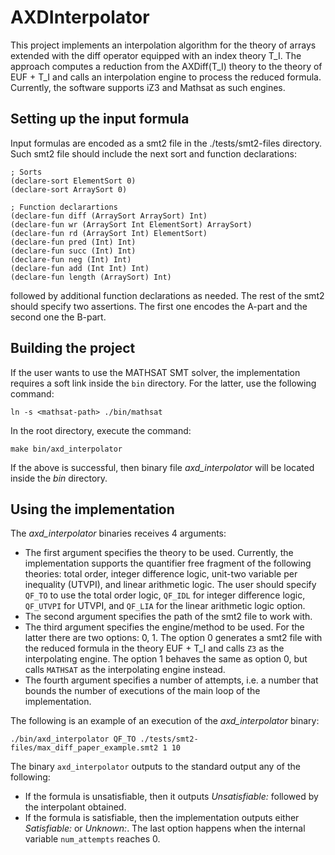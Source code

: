 # AXDInterpolator

This project implements an interpolation algorithm
for the theory of arrays extended with the diff 
operator equipped with an index theory T_I. 
The approach computes a reduction from the AXDiff(T_I)
theory to the theory of EUF + T_I and 
calls an interpolation engine to process the 
reduced formula. Currently, the software supports 
iZ3 and Mathsat as such engines.

## Setting up the input formula

Input formulas are encoded as a smt2 file 
in the ./tests/smt2-files directory. Such smt2 
file should include the next sort and function 
declarations:

```
; Sorts
(declare-sort ElementSort 0)
(declare-sort ArraySort 0)

; Function declarartions
(declare-fun diff (ArraySort ArraySort) Int)
(declare-fun wr (ArraySort Int ElementSort) ArraySort)
(declare-fun rd (ArraySort Int) ElementSort)
(declare-fun pred (Int) Int)
(declare-fun succ (Int) Int)
(declare-fun neg (Int) Int)
(declare-fun add (Int Int) Int)
(declare-fun length (ArraySort) Int)
```

followed by additional function declarations as needed. 
The rest of the smt2 should specify two assertions. 
The first one encodes the A-part and the second one the B-part. 

## Building the project

If the user wants to use the MATHSAT SMT solver, the 
implementation requires a soft link inside the ``bin``
directory. For the latter, use the following command:

```
ln -s <mathsat-path> ./bin/mathsat
```

In the root directory, execute the command:

```
make bin/axd_interpolator
```

If the above is successful, then binary file _axd_interpolator_
will be located inside the _bin_ directory.

## Using the implementation

The _axd_interpolator_ binaries receives 4 arguments:

* The first argument specifies the theory to be used. Currently, the implementation supports the quantifier free fragment of the following theories: total order, integer difference logic, unit-two variable per inequality (UTVPI), and linear arithmetic logic. The user should specify ``QF_TO`` to use the total order logic, ``QF_IDL`` for integer difference logic, ``QF_UTVPI`` for UTVPI, and ``QF_LIA`` for the linear arithmetic logic option.
* The second argument specifies the path of the smt2 file to work with.
* The third argument specifies the engine/method to be used. For the latter there are two options: 0, 1. The option 0 generates a smt2 file with the reduced formula in the theory EUF + T_I and calls ``Z3`` as the interpolating engine. The option 1 behaves the same as option 0, but calls ``MATHSAT`` as the interpolating engine instead.
* The fourth argument specifies a number of attempts, i.e. a number that bounds the number of executions of the main loop of the implementation.

The following is an example of an execution of the _axd_interpolator_ binary:

```
./bin/axd_interpolator QF_TO ./tests/smt2-files/max_diff_paper_example.smt2 1 10
```

The binary ``axd_interpolator`` outputs to the standard output any of the following:

* If the formula is unsatisfiable, then it outputs *Unsatisfiable:* followed by the interpolant obtained.
* If the formula is satisfiable, then the implementation outputs either *Satisfiable:* or *Unknown:*. The last option happens when the internal variable ``num_attempts`` reaches 0.
